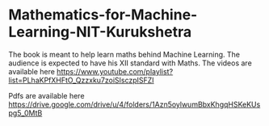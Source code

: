# Mathematics-for-Machine-Learning-NIT-Kurukshetra
The book is meant to help learn maths behind Machine Learning. The audience is expected to have his XII standard with Maths. 
The videos are available here
https://www.youtube.com/playlist?list=PLhaKPfXHFtO_Qzzxku7zoiSIsczpISFZI

Pdfs are available here
https://drive.google.com/drive/u/4/folders/1Azn5oylwumBbxKhgqHSKeKUspg5_0MtB
